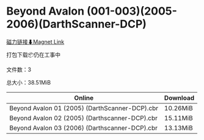 # Beyond Avalon (001-003)(2005-2006)(DarthScanner-DCP)

[磁力链接⬇Magnet Link](magnet:?xt=urn:btih:6563143e74a0c889b122b47d156b68775d54eceb&dn=Beyond%20Avalon%20%28001-003%29%282005-2006%29%28DarthScanner-DCP%29)

打包下载📦仍在工事中

文件数：3

总大小：38.51MiB

Online | Download
--- | ---
Beyond Avalon 01 (2005) (DarthScanner-DCP).cbr | 10.26MiB
Beyond Avalon 02 (2005) (Darthscanner-DCP).cbr | 15.11MiB
Beyond Avalon 03 (2006) (Darthscanner-DCP).cbr | 13.13MiB